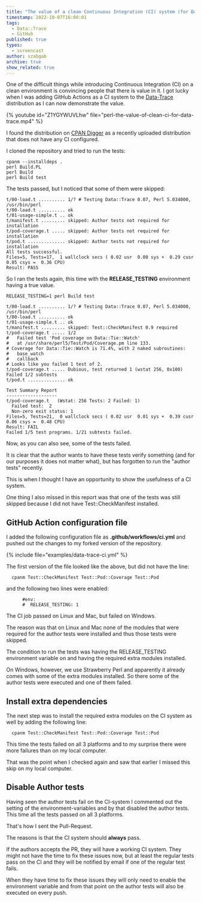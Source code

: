 ```yaml
---
title: "The value of a clean Continuous Integration (CI) system (for Data-Trace)"
timestamp: 2022-10-07T16:00:01
tags:
  - Data::Trace
  - GitHub
published: true
types:
  - screencast
author: szabgab
archive: true
show_related: true
---
```



One of the difficult things while introducing Continuous Integration (CI) on a clean environment is convincing people that there is value in it.
I got lucky when  I was adding GitHub Actions as a CI system to the [Data-Trace](https://metacpan.org/dist/Data-Trace) distribution
as I can now demonstrate the value.


{% youtube id="Z1YGYWUVLhw" file="perl-the-value-of-clean-ci-for-data-trace.mp4" %}

I found the distribution on [CPAN Digger](https://cpan-digger.perlmaven.com/) as a recently uploaded distribution that does not have any CI configured.

I cloned the repository and tried to run the tests:

```
cpanm --installdeps .
perl Build.PL
perl Build
perl Build test
```

The tests passed, but I noticed that some of them were skipped:

```
t/00-load.t .......... 1/? # Testing Data::Trace 0.07, Perl 5.034000, /usr/bin/perl
t/00-load.t .......... ok
t/01-usage-simple.t .. ok
t/manifest.t ......... skipped: Author tests not required for installation
t/pod-coverage.t ..... skipped: Author tests not required for installation
t/pod.t .............. skipped: Author tests not required for installation
All tests successful.
Files=5, Tests=17,  1 wallclock secs ( 0.02 usr  0.00 sys +  0.29 cusr  0.05 csys =  0.36 CPU)
Result: PASS
```

So I ran the tests again, this time with the **RELEASE_TESTING** environment having a true value.

```
RELEASE_TESTING=1 perl Build test
```

```
t/00-load.t .......... 1/? # Testing Data::Trace 0.07, Perl 5.034000, /usr/bin/perl
t/00-load.t .......... ok
t/01-usage-simple.t .. ok
t/manifest.t ......... skipped: Test::CheckManifest 0.9 required
t/pod-coverage.t ..... 1/2
#   Failed test 'Pod coverage on Data::Tie::Watch'
#   at /usr/share/perl5/Test/Pod/Coverage.pm line 133.
# Coverage for Data::Tie::Watch is 71.4%, with 2 naked subroutines:
#   base_watch
#   callback
# Looks like you failed 1 test of 2.
t/pod-coverage.t ..... Dubious, test returned 1 (wstat 256, 0x100)
Failed 1/2 subtests
t/pod.t .............. ok

Test Summary Report
-------------------
t/pod-coverage.t   (Wstat: 256 Tests: 2 Failed: 1)
  Failed test:  2
  Non-zero exit status: 1
Files=5, Tests=21,  0 wallclock secs ( 0.02 usr  0.01 sys +  0.39 cusr  0.06 csys =  0.48 CPU)
Result: FAIL
Failed 1/5 test programs. 1/21 subtests failed.
```

Now, as you can also see, some of the tests failed.

It is clear that the author wants to have these tests verify something (and for our purposes it does not matter what),
but has forgotten to run the "author tests" recently.

This is when I thought I have an opportunity to show the usefulness of a CI system.

One thing I also missed in this report was that one of the tests was still skipped because I did not have Test::CheckManifest installed.

## GitHub Action configuration file

I added the following configuration file as **.github/workflows/ci.yml** and pushed out the changes to my forked version of the repository.

{% include file="examples/data-trace-ci.yml" %}

The first version of the file looked like the above, but did not have the line:

```
  cpanm Test::CheckManifest Test::Pod::Coverage Test::Pod
```

and the following two lines were enabled:

```
      #env:
      #  RELEASE_TESTING: 1
```

The CI job passed on Linux and Mac, but failed on Windows.

The reason was that on Linux and Mac none of the modules that were required for the author tests were installed and thus those tests were skipped.

The condition to run the tests was having the RELEASE_TESTING environment variable on and having the required extra modules installed.

On Windows, however, we use Strawberry Perl and apparently it already comes with some of the extra modules installed. So there some of the
author tests were executed and one of them failed.

## Install extra dependencies

The next step was to install the required extra modules on the CI system as well by adding the following line:

```
  cpanm Test::CheckManifest Test::Pod::Coverage Test::Pod
```

This time the tests failed on all 3 platforms and to my surprise there were more failures than on my local computer.

That was the point when I checked again and saw that earlier I missed this skip on my local computer.


## Disable Author tests

Having seen the author tests fail on the CI-system I commented out the setting of the environment-variables
and by that disabled the author tests.
This time all the tests passed on all 3 platforms.

That's how I sent the Pull-Request.

The reasons is that the CI system should **always** pass.

If the authors accepts the PR, they will have a working CI system. They might not have the time to fix these issues
now, but at least the regular tests pass on the CI and they will be notified by email if one of the regular test
fails.

When they have time to fix these issues they will only need to enable the environment variable and from that point on
the author tests will also be executed on every push.








